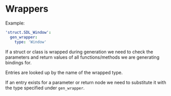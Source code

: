 # Wrappers

Example:

```yaml
'struct.SDL_Window':
  gen_wrapper:
    type: 'Window'
```

If a struct or class is wrapped during generation we need to check the parameters and return values of all functions/methods we are generating bindings for.

Entries are looked up by the name of the wrapped type.

If an entry exists for a parameter or return node we need to substitute it with the type specified under `gen_wrapper`.